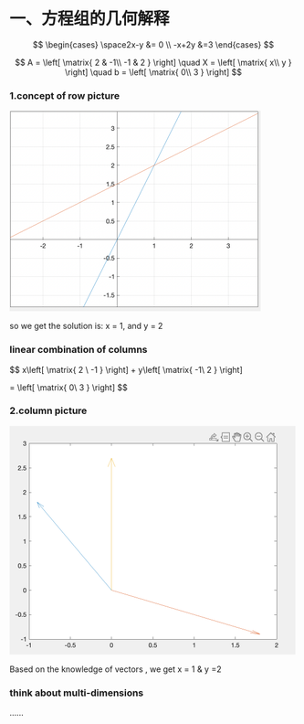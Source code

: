 # 一、方程组的几何解释

$$
\begin{cases}
\space2x-y  &= 0 \\
-x+2y &=3
\end{cases}
$$

$$
A = \left[
\matrix{
  2 & -1\\
  -1 & 2
}
\right]
\quad
X = \left[
\matrix{
  x\\
  y
}
\right]
\quad
b = \left[
\matrix{
  0\\
  3
}
\right]
$$

### 1.concept of row picture

<img src="../typora-images/row pictue.png" style="zoom:50%;" />

so we get the solution is: x = 1, and y = 2

### linear combination of columns

$$
x\left[
\matrix{
  2 \\
  -1 
}
\right]
+
y\left[
\matrix{
  -1\\
  2
}
\right]

 = \left[
\matrix{
  0\\
  3
}
\right]
$$

### 2.column picture

<img src="../typora-images/column picture.png" style="zoom:50%;" />

Based on the knowledge of vectors ,  we get x = 1 & y =2



### think about multi-dimensions

......
